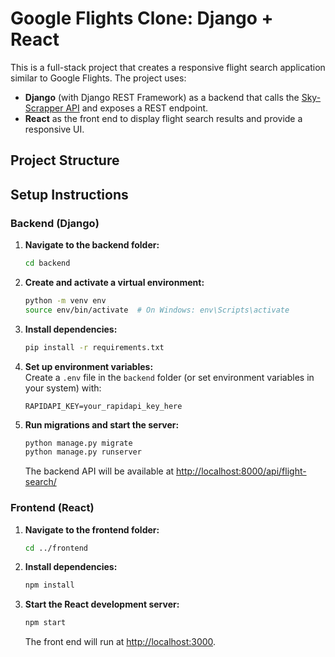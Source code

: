 # Google Flights Clone: Django + React

This is a full-stack project that creates a responsive flight search application similar to Google Flights. The project uses:

- **Django** (with Django REST Framework) as a backend that calls the [Sky-Scrapper API](https://rapidapi.com/apiheya/api/sky-scrapper) and exposes a REST endpoint.
- **React** as the front end to display flight search results and provide a responsive UI.

## Project Structure

## Setup Instructions

### Backend (Django)
1. **Navigate to the backend folder:**
    ```bash
    cd backend
    ```

2. **Create and activate a virtual environment:**
    ```bash
    python -m venv env
    source env/bin/activate  # On Windows: env\Scripts\activate
    ```

3. **Install dependencies:**
    ```bash
    pip install -r requirements.txt
    ```

4. **Set up environment variables:**  
   Create a `.env` file in the `backend` folder (or set environment variables in your system) with:
    ```
    RAPIDAPI_KEY=your_rapidapi_key_here
    ```

5. **Run migrations and start the server:**
    ```bash
    python manage.py migrate
    python manage.py runserver
    ```

   The backend API will be available at [http://localhost:8000/api/flight-search/](http://localhost:8000/api/flight-search/)

### Frontend (React)
1. **Navigate to the frontend folder:**
    ```bash
    cd ../frontend
    ```

2. **Install dependencies:**
    ```bash
    npm install
    ```

3. **Start the React development server:**
    ```bash
    npm start
    ```

   The front end will run at [http://localhost:3000](http://localhost:3000).


